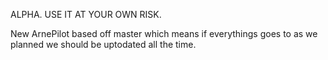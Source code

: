 ALPHA. USE IT AT YOUR OWN RISK. 


New ArnePilot based off master which means if everythings goes to as we planned we should be uptodated all the time.
